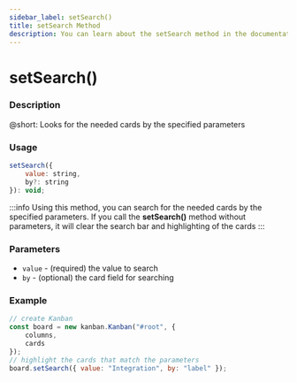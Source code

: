 ```yaml
---
sidebar_label: setSearch()
title: setSearch Method
description: You can learn about the setSearch method in the documentation of the DHTMLX JavaScript Kanban library. Browse developer guides and API reference, try out code examples and live demos, and download a free 30-day evaluation version of DHTMLX Kanban.
---
```


# setSearch()

### Description

@short: Looks for the needed cards by the specified parameters

### Usage

~~~jsx {}
setSearch({
	value: string,
	by?: string
}): void;
~~~

:::info
Using this method, you can search for the needed cards by the specified parameters. If you call the **setSearch()** method without parameters, it will clear the search bar and highlighting of the cards
:::

### Parameters

- `value` - (required) the value to search 
- `by` - (optional) the card field for searching

### Example

~~~jsx {7}
// create Kanban
const board = new kanban.Kanban("#root", {
	columns,
	cards
});
// highlight the cards that match the parameters
board.setSearch({ value: "Integration", by: "label" });
~~~
